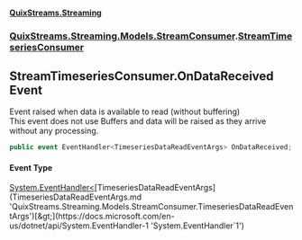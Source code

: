 #### [QuixStreams.Streaming](index.md 'index')
### [QuixStreams.Streaming.Models.StreamConsumer](QuixStreams.Streaming.Models.StreamConsumer.md 'QuixStreams.Streaming.Models.StreamConsumer').[StreamTimeseriesConsumer](StreamTimeseriesConsumer.md 'QuixStreams.Streaming.Models.StreamConsumer.StreamTimeseriesConsumer')

## StreamTimeseriesConsumer.OnDataReceived Event

Event raised when data is available to read (without buffering)  
This event does not use Buffers and data will be raised as they arrive without any processing.

```csharp
public event EventHandler<TimeseriesDataReadEventArgs> OnDataReceived;
```

#### Event Type
[System.EventHandler&lt;](https://docs.microsoft.com/en-us/dotnet/api/System.EventHandler-1 'System.EventHandler`1')[TimeseriesDataReadEventArgs](TimeseriesDataReadEventArgs.md 'QuixStreams.Streaming.Models.StreamConsumer.TimeseriesDataReadEventArgs')[&gt;](https://docs.microsoft.com/en-us/dotnet/api/System.EventHandler-1 'System.EventHandler`1')